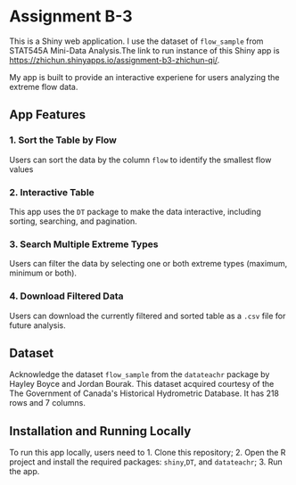 # Assignment B-3

This is a Shiny web application. I use the dataset of `flow_sample` from STAT545A Mini-Data Analysis.The link to run instance of this Shiny app is <https://zhichun.shinyapps.io/assignment-b3-zhichun-qi/>.

My app is built to provide an interactive experiene for users analyzing the extreme flow data.

## App Features

### 1. Sort the Table by Flow

Users can sort the data by the column `flow` to identify the smallest flow values

### 2. Interactive Table

This app uses the `DT` package to make the data interactive, including sorting, searching, and pagination.

### 3. Search Multiple Extreme Types

Users can filter the data by selecting one or both extreme types (maximum, minimum or both).

### 4. Download Filtered Data

Users can download the currently filtered and sorted table as a `.csv` file for future analysis.

## Dataset

Acknowledge the dataset `flow_sample` from the `datateachr` package by Hayley Boyce and Jordan Bourak. This dataset acquired courtesy of the The Government of Canada's Historical Hydrometric Database. It has 218 rows and 7 columns.

## Installation and Running Locally

To run this app locally, users need to 1. Clone this repository; 2. Open the R project and install the required packages: `shiny`,`DT`, and `datateachr`; 3. Run the app.
